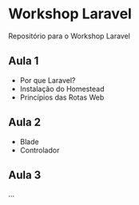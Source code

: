 # Workshop Laravel
Repositório para o Workshop Laravel

## Aula 1
* Por que Laravel?
* Instalação do Homestead
* Princípios das Rotas Web

## Aula 2
* Blade
* Controlador

## Aula 3
...
